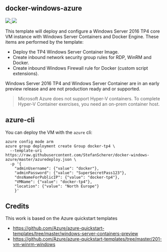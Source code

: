 ## docker-windows-azure

<a href="https://portal.azure.com/#create/Microsoft.Template/uri/https%3A%2F%2Fraw.githubusercontent.com%2FStefanScherer%2Fdocker-windows-azure%2Fmaster%2Fazuredeploy.json" target="_blank">
    <img src="http://azuredeploy.net/deploybutton.png"/>
</a>
<a href="http://armviz.io/#/?load=https%3A%2F%2Fraw.githubusercontent.com%2FStefanScherer%2Fdocker-windows-azure%2Fmaster%2Fazuredeploy.json" target="_blank">
    <img src="http://armviz.io/visualizebutton.png"/>
</a>

This template will deploy and configure a Windows Server 2016 TP4 core VM instance with Windows Server Containers and Docker Engine. These items are performed by the template:

- Deploy the TP4 Windows Server Container Image.
- Create inbound network security group rules for RDP, WinRM and Docker.
- Create inbound Windows Firewall rule for Docker (custom script extensions).

Windows Server 2016 TP4 and Windows Server Container are in an early preview release and are not production ready and or supported.

> Microsoft Azure does not support Hyper-V containers. To complete Hyper-V Container exercises, you need an on-prem container host.

## azure-cli

You can deploy the VM with the `azure` cli:

```
azure config mode arm
azure group deployment create Group docker-tp4 \
  --template-uri https://raw.githubusercontent.com/StefanScherer/docker-windows-azure/master/azuredeploy.json \
  -p '{
    "adminUsername": {"value": "docker"},
    "adminPassword": {"value": "Super$ecretPass123"},
    "dnsNameForPublicIP": {"value": "docker-tp4"},
    "VMName": {"value": "docker-tp4"},
    "location": {"value": "North Europe"}
    }'
```

## Credits

This work is based on the Azure quickstart templates
* https://github.com/Azure/azure-quickstart-templates/tree/master/windows-server-containers-preview
* https://github.com/Azure/azure-quickstart-templates/tree/master/201-vm-winrm-windows
